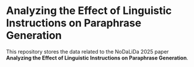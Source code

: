 # Analyzing the Effect of Linguistic Instructions on Paraphrase Generation

This repository stores the data related to the NoDaLiDa 2025 paper **Analyzing the Effect of Linguistic Instructions on Paraphrase Generation**.
